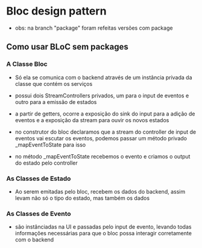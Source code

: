 # Bloc design pattern

- obs: na branch "package" foram refeitas versões com package

## Como usar BLoC sem packages

### A Classe Bloc
- Só ela se comunica com o backend através de um instância privada da classe que contém os serviços

- possui dois StreamControllers privados, um para o input de eventos e outro para a emissão de estados

- a partir de getters, ocorre a exposição do sink do input para a adição de eventos e a exposição da stream para ouvir os novos estados

- no construtor do bloc declaramos que a stream do controller de input de eventos vai escutar os eventos, podemos passar um método privado _mapEventToState para isso

- no método _mapEventToState recebemos o evento e criamos o output do estado pelo controller

### As Classes de Estado
- Ao serem emitadas pelo bloc, recebem os dados do backend, assim levam não só o tipo do estado, mas também os dados

### As Classes de Evento
- são instânciadas na UI e passadas pelo input de evento, levando todas informações necessárias para que o bloc possa interagir corretamente com o backend